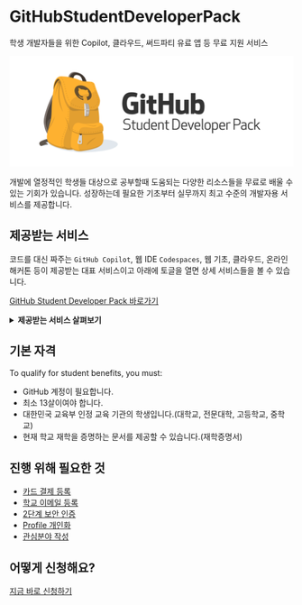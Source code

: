 # GitHubStudentDeveloperPack
학생 개발자들을 위한 Copilot, 클라우드, 써드파티 유료 앱 등 무료 지원 서비스

![Github_Student_Developer_pack](img/Github_Student_Developer_pack.webp)

개발에 열정적인 학생들 대상으로 공부할때 도움되는 다양한 리소스들을 무료로 배울 수 있는 기회가 있습니다. 성장하는데 필요한  기초부터 실무까지 최고 수준의 개발자용 서비스를 제공합니다.


## 제공받는 서비스
코드를 대신 짜주는 `GitHub Copilot`, 웹 IDE `Codespaces`, 웹 기초, 클라우드, 온라인 해커톤 등이 제공받는 대표 서비스이고 아래에 토글을 열면 상세 서비스들을 볼 수 있습니다.  

[GitHub Student Developer Pack 바로가기](https://education.github.com/pack)

<details>
    <summary><b>제공받는 서비스 살펴보기</b></summary>
        <ol>
            <li>GitHub Copilot: AI가 코딩 대신 해줘</li>
            <img src="img/Copilot.png" width="70%" />
            <li>웹 기초 시작하기</li>
            <img src="img/Intro_to_Web_Dev.png" width="70%" />
            <li>온라인 글로벌 해커톤 참가하기</li>
            <img src="img/Hackathon_in_Cloud.png" width="70%" />
            <li>DevOps</li>
            <img src="img/DevOps.png" width="70%" />
            <li>이외에도 많으니 <a href="https://education.github.com/pack">공홈</a>을 참고하세요</li>
        </ol>
</details>

## 기본 자격
To qualify for student benefits, you must:
* GitHub 계정이 필요합니다.
* 최소 13살이여야 합니다.
* 대한민국 교육부 인정 교육 기관의 학생입니다.(대학교, 전문대학, 고등학교, 중학교)
* 현재 학교 재학을 증명하는 문서를 제공할 수 있습니다.(재학증명서)

## 진행 위해 필요한 것
* [카드 결제 등록](https://github.com/settings/billing/payment_information)
* [학교 이메일 등록](https://docs.github.com/en/account-and-profile/setting-up-and-managing-your-personal-account-on-github/managing-email-preferences/adding-an-email-address-to-your-github-account)
* [2단계 보안 인증](https://docs.github.com/en/authentication/securing-your-account-with-two-factor-authentication-2fa)
* [Profile 개인화](https://docs.github.com/en/account-and-profile/setting-up-and-managing-your-github-profile/customizing-your-profile/personalizing-your-profile)
* [관심분야 작성](https://docs.github.com/en/account-and-profile/setting-up-and-managing-your-github-profile/customizing-your-profile/managing-your-profile-readme)

## 어떻게 신청해요?
[지금 바로 신청하기](https://education.github.com/discount_requests/application)
